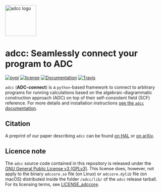 <img src="https://adc-connect.org/_images/logo.png" alt="adcc logo" height="100px" />

# adcc: Seamlessly connect your program to ADC
[![pypi](https://img.shields.io/pypi/v/adcc)](https://pypi.org/project/adcc)
[![license](https://img.shields.io/badge/License-GPL%20v3-blue.svg)](https://github.com/adc-connect/adcc/blob/master/LICENSE)
[![Documentation](https://img.shields.io/badge/doc-latest-blue.svg)](https://adc-connect.org)
[![Travis](https://travis-ci.org/adc-connect/adcc.svg?branch=master)](https://travis-ci.org/adc-connect/adcc)

`adcc` (**ADC-connect**) is a `python`-based framework to connect to arbitrary programs
for running calculations based on the algebraic-diagrammatic construction
approach (ADC) on top of their self-consistent field (SCF) reference.
For more details and installation instructions
[see the `adcc` documentation](https://adc-connect.org).

## Citation
A preprint of our paper describing `adcc` can be found
[on HAL](https://hal.archives-ouvertes.fr/hal-02319517)
or [on arXiv](http://arxiv.org/pdf/1910.07757).


## Licence note
The `adcc` source code contained in this repository is released
under the [GNU General Public License v3 (GPLv3)](LICENSE).
This license does, however, not apply to the binary
`adccore.so` file (on Linux) or `adccore.dylib` file (on macOS)
distributed inside the folder `/adcc/lib/` of the `adcc` release tarball.
For its licensing terms, see [LICENSE_adccore](LICENSE_adccore).
